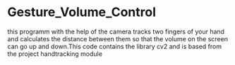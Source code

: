 # Gesture_Volume_Control
this programm with the help of the camera tracks two fingers of your hand and calculates the distance between them so that the volume on the screen can go up and down.This code contains the library cv2 and is based from the project handtracking module 
